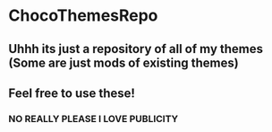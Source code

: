 # ChocoThemesRepo
## Uhhh its just a repository of all of my themes (Some are just mods of existing themes)
## Feel free to use these!

### NO REALLY PLEASE I LOVE PUBLICITY
